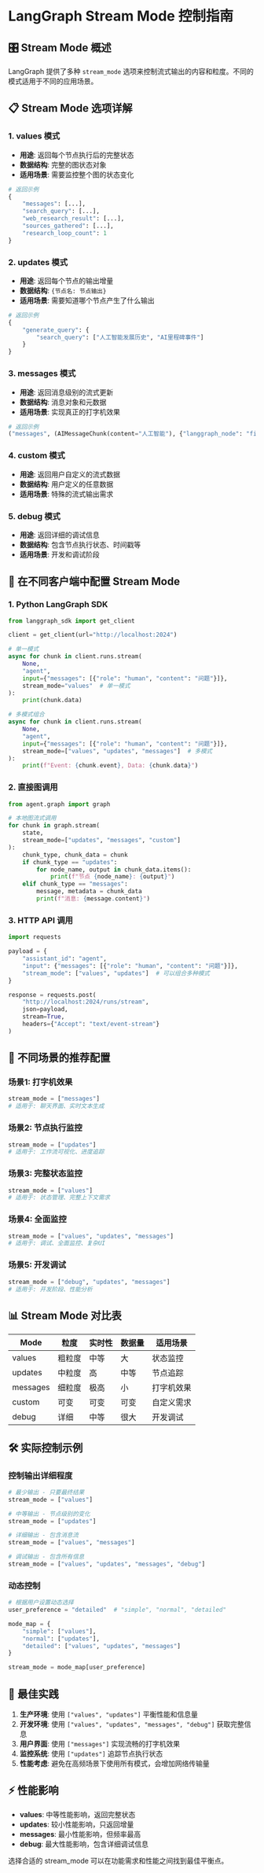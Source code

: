 # LangGraph Stream Mode 控制指南

## 🎛️ Stream Mode 概述

LangGraph 提供了多种 `stream_mode` 选项来控制流式输出的内容和粒度。不同的模式适用于不同的应用场景。

## 📋 Stream Mode 选项详解

### 1. **values** 模式
- **用途**: 返回每个节点执行后的完整状态
- **数据结构**: 完整的图状态对象
- **适用场景**: 需要监控整个图的状态变化

```python
# 返回示例
{
    "messages": [...],
    "search_query": [...],
    "web_research_result": [...],
    "sources_gathered": [...],
    "research_loop_count": 1
}
```

### 2. **updates** 模式
- **用途**: 返回每个节点的输出增量
- **数据结构**: `{节点名: 节点输出}`
- **适用场景**: 需要知道哪个节点产生了什么输出

```python
# 返回示例
{
    "generate_query": {
        "search_query": ["人工智能发展历史", "AI里程碑事件"]
    }
}
```

### 3. **messages** 模式
- **用途**: 返回消息级别的流式更新
- **数据结构**: 消息对象和元数据
- **适用场景**: 实现真正的打字机效果

```python
# 返回示例
("messages", (AIMessageChunk(content="人工智能"), {"langgraph_node": "finalize_answer"}))
```

### 4. **custom** 模式
- **用途**: 返回用户自定义的流式数据
- **数据结构**: 用户定义的任意数据
- **适用场景**: 特殊的流式输出需求

### 5. **debug** 模式
- **用途**: 返回详细的调试信息
- **数据结构**: 包含节点执行状态、时间戳等
- **适用场景**: 开发和调试阶段

## 🔧 在不同客户端中配置 Stream Mode

### 1. **Python LangGraph SDK**

```python
from langgraph_sdk import get_client

client = get_client(url="http://localhost:2024")

# 单一模式
async for chunk in client.runs.stream(
    None,
    "agent", 
    input={"messages": [{"role": "human", "content": "问题"}]},
    stream_mode="values"  # 单一模式
):
    print(chunk.data)

# 多模式组合
async for chunk in client.runs.stream(
    None,
    "agent",
    input={"messages": [{"role": "human", "content": "问题"}]},
    stream_mode=["values", "updates", "messages"]  # 多模式
):
    print(f"Event: {chunk.event}, Data: {chunk.data}")
```

### 2. **直接图调用**

```python
from agent.graph import graph

# 本地图流式调用
for chunk in graph.stream(
    state, 
    stream_mode=["updates", "messages", "custom"]
):
    chunk_type, chunk_data = chunk
    if chunk_type == "updates":
        for node_name, output in chunk_data.items():
            print(f"节点 {node_name}: {output}")
    elif chunk_type == "messages":
        message, metadata = chunk_data
        print(f"消息: {message.content}")
```

### 3. **HTTP API 调用**

```python
import requests

payload = {
    "assistant_id": "agent",
    "input": {"messages": [{"role": "human", "content": "问题"}]},
    "stream_mode": ["values", "updates"]  # 可以组合多种模式
}

response = requests.post(
    "http://localhost:2024/runs/stream",
    json=payload,
    stream=True,
    headers={"Accept": "text/event-stream"}
)
```

## 🎯 不同场景的推荐配置

### **场景1: 打字机效果**
```python
stream_mode = ["messages"]
# 适用于: 聊天界面、实时文本生成
```

### **场景2: 节点执行监控**
```python
stream_mode = ["updates"]
# 适用于: 工作流可视化、进度追踪
```

### **场景3: 完整状态监控**
```python
stream_mode = ["values"]
# 适用于: 状态管理、完整上下文需求
```

### **场景4: 全面监控**
```python
stream_mode = ["values", "updates", "messages"]
# 适用于: 调试、全面监控、复杂UI
```

### **场景5: 开发调试**
```python
stream_mode = ["debug", "updates", "messages"]
# 适用于: 开发阶段、性能分析
```

## 📊 Stream Mode 对比表

| Mode | 粒度 | 实时性 | 数据量 | 适用场景 |
|------|------|--------|--------|----------|
| values | 粗粒度 | 中等 | 大 | 状态监控 |
| updates | 中粒度 | 高 | 中等 | 节点追踪 |
| messages | 细粒度 | 极高 | 小 | 打字机效果 |
| custom | 可变 | 可变 | 可变 | 自定义需求 |
| debug | 详细 | 中等 | 很大 | 开发调试 |

## 🛠️ 实际控制示例

### 控制输出详细程度

```python
# 最少输出 - 只要最终结果
stream_mode = ["values"]

# 中等输出 - 节点级别的变化
stream_mode = ["updates"]

# 详细输出 - 包含消息流
stream_mode = ["values", "messages"]

# 调试输出 - 包含所有信息
stream_mode = ["values", "updates", "messages", "debug"]
```

### 动态控制

```python
# 根据用户设置动态选择
user_preference = "detailed"  # "simple", "normal", "detailed"

mode_map = {
    "simple": ["values"],
    "normal": ["updates"],
    "detailed": ["values", "updates", "messages"]
}

stream_mode = mode_map[user_preference]
```

## 🚀 最佳实践

1. **生产环境**: 使用 `["values", "updates"]` 平衡性能和信息量
2. **开发环境**: 使用 `["values", "updates", "messages", "debug"]` 获取完整信息
3. **用户界面**: 使用 `["messages"]` 实现流畅的打字机效果
4. **监控系统**: 使用 `["updates"]` 追踪节点执行状态
5. **性能考虑**: 避免在高频场景下使用所有模式，会增加网络传输量

## ⚡ 性能影响

- **values**: 中等性能影响，返回完整状态
- **updates**: 较小性能影响，只返回增量
- **messages**: 最小性能影响，但频率最高
- **debug**: 最大性能影响，包含详细调试信息

选择合适的 stream_mode 可以在功能需求和性能之间找到最佳平衡点。 